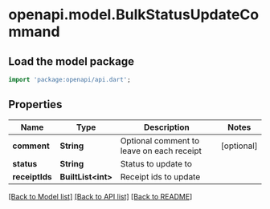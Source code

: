 # openapi.model.BulkStatusUpdateCommand

## Load the model package
```dart
import 'package:openapi/api.dart';
```

## Properties
Name | Type | Description | Notes
------------ | ------------- | ------------- | -------------
**comment** | **String** | Optional comment to leave on each receipt | [optional] 
**status** | **String** | Status to update to | 
**receiptIds** | **BuiltList&lt;int&gt;** | Receipt ids to update | 

[[Back to Model list]](../README.md#documentation-for-models) [[Back to API list]](../README.md#documentation-for-api-endpoints) [[Back to README]](../README.md)


